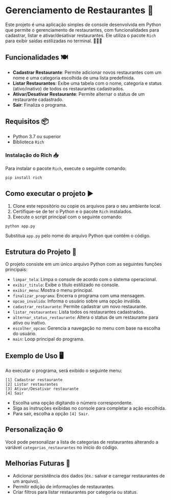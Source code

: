 # Gerenciamento de Restaurantes 🎉

Este projeto é uma aplicação simples de console desenvolvida em Python que permite o gerenciamento de restaurantes, com funcionalidades para cadastrar, listar e ativar/desativar restaurantes. Ele utiliza o pacote `Rich` para exibir saídas estilizadas no terminal. 🎨✨✅

## Funcionalidades 🍽️

- **Cadastrar Restaurante**: Permite adicionar novos restaurantes com um nome e uma categoria escolhida de uma lista predefinida.
- **Listar Restaurantes**: Exibe uma tabela com o nome, categoria e status (ativo/inativo) de todos os restaurantes cadastrados.
- **Ativar/Desativar Restaurante**: Permite alternar o status de um restaurante cadastrado.
- **Sair**: Finaliza o programa.

## Requisitos 📦

- Python 3.7 ou superior
- Biblioteca `Rich`

### Instalação do Rich 📥

Para instalar o pacote `Rich`, execute o seguinte comando:

```bash
pip install rich
```

## Como executar o projeto ▶️

1. Clone este repositório ou copie os arquivos para o seu ambiente local.
2. Certifique-se de ter o Python e o pacote `Rich` instalados.
3. Execute o script principal com o seguinte comando:

```bash
python app.py
```

Substitua `app.py` pelo nome do arquivo Python que contém o código.

## Estrutura do Projeto 📁

O projeto consiste em um único arquivo Python com as seguintes funções principais:

- `limpar_tela`: Limpa o console de acordo com o sistema operacional.
- `exibir_titulo`: Exibe o título estilizado no console.
- `exibir_menu`: Mostra o menu principal.
- `finalizar_programa`: Encerra o programa com uma mensagem.
- `opcao_invalida`: Informa o usuário sobre uma opção inválida.
- `cadastrar_restaurante`: Permite cadastrar um novo restaurante.
- `listar_restaurantes`: Lista todos os restaurantes cadastrados.
- `alternar_status_restaurante`: Altera o status de um restaurante para ativo ou inativo.
- `escolher_opcao`: Gerencia a navegação no menu com base na escolha do usuário.
- `main`: Loop principal do programa.

## Exemplo de Uso 🖥️

Ao executar o programa, será exibido o seguinte menu:

```
[1] Cadastrar restaurante
[2] Listar restaurantes
[3] Ativar/Desativar restaurante
[4] Sair
```

- Escolha uma opção digitando o número correspondente.
- Siga as instruções exibidas no console para completar a ação escolhida.
- Para sair, escolha a opção `[4] Sair`.

## Personalização ⚙️

Você pode personalizar a lista de categorias de restaurantes alterando a variável `categorias_restaurantes` no início do código.

## Melhorias Futuras 🔮

- Adicionar persistência dos dados (ex.: salvar e carregar restaurantes de um arquivo).
- Permitir edição de informações de restaurantes.
- Criar filtros para listar restaurantes por categoria ou status.


